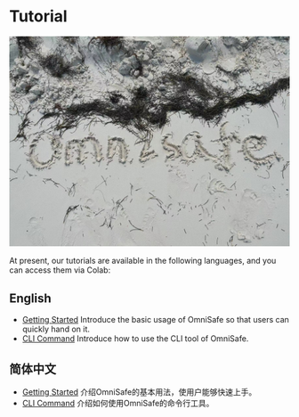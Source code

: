 # Tutorial
![logo](./images/omnisafe.jpg)

At present, our tutorials are available in the following languages, and you can access them via Colab:

## English
- [Getting Started]() Introduce the basic usage of OmniSafe so that users can quickly hand on it.
- [CLI Command]() Introduce how to use the CLI tool of OmniSafe.

## 简体中文
- [Getting Started]() 介绍OmniSafe的基本用法，使用户能够快速上手。
- [CLI Command]() 介绍如何使用OmniSafe的命令行工具。